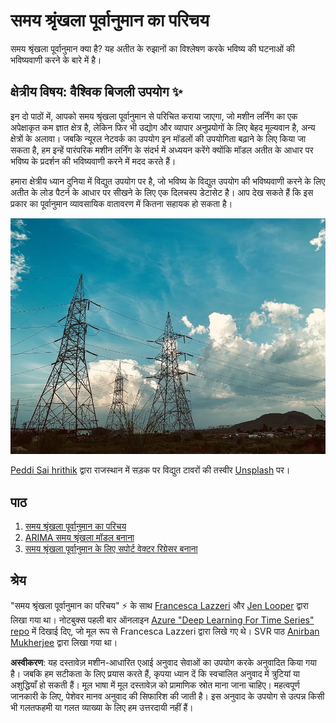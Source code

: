 # समय श्रृंखला पूर्वानुमान का परिचय

समय श्रृंखला पूर्वानुमान क्या है? यह अतीत के रुझानों का विश्लेषण करके भविष्य की घटनाओं की भविष्यवाणी करने के बारे में है।

## क्षेत्रीय विषय: वैश्विक बिजली उपयोग ✨

इन दो पाठों में, आपको समय श्रृंखला पूर्वानुमान से परिचित कराया जाएगा, जो मशीन लर्निंग का एक अपेक्षाकृत कम ज्ञात क्षेत्र है, लेकिन फिर भी उद्योग और व्यापार अनुप्रयोगों के लिए बेहद मूल्यवान है, अन्य क्षेत्रों के अलावा। जबकि न्यूरल नेटवर्क का उपयोग इन मॉडलों की उपयोगिता बढ़ाने के लिए किया जा सकता है, हम इन्हें पारंपरिक मशीन लर्निंग के संदर्भ में अध्ययन करेंगे क्योंकि मॉडल अतीत के आधार पर भविष्य के प्रदर्शन की भविष्यवाणी करने में मदद करते हैं।

हमारा क्षेत्रीय ध्यान दुनिया में विद्युत उपयोग पर है, जो भविष्य के विद्युत उपयोग की भविष्यवाणी करने के लिए अतीत के लोड पैटर्न के आधार पर सीखने के लिए एक दिलचस्प डेटासेट है। आप देख सकते हैं कि इस प्रकार का पूर्वानुमान व्यावसायिक वातावरण में कितना सहायक हो सकता है।

![electric grid](../../../translated_images/electric-grid.0c21d5214db09ffae93c06a87ca2abbb9ba7475ef815129c5b423d7f9a7cf136.hi.jpg)

[Peddi Sai hrithik](https://unsplash.com/@shutter_log?utm_source=unsplash&utm_medium=referral&utm_content=creditCopyText) द्वारा राजस्थान में सड़क पर विद्युत टावरों की तस्वीर [Unsplash](https://unsplash.com/s/photos/electric-india?utm_source=unsplash&utm_medium=referral&utm_content=creditCopyText) पर।

## पाठ

1. [समय श्रृंखला पूर्वानुमान का परिचय](1-Introduction/README.md)
2. [ARIMA समय श्रृंखला मॉडल बनाना](2-ARIMA/README.md)
3. [समय श्रृंखला पूर्वानुमान के लिए सपोर्ट वेक्टर रिग्रेसर बनाना](3-SVR/README.md)

## श्रेय

"समय श्रृंखला पूर्वानुमान का परिचय" ⚡️ के साथ [Francesca Lazzeri](https://twitter.com/frlazzeri) और [Jen Looper](https://twitter.com/jenlooper) द्वारा लिखा गया था। नोटबुक्स पहली बार ऑनलाइन [Azure "Deep Learning For Time Series" repo](https://github.com/Azure/DeepLearningForTimeSeriesForecasting) में दिखाई दिए, जो मूल रूप से Francesca Lazzeri द्वारा लिखे गए थे। SVR पाठ [Anirban Mukherjee](https://github.com/AnirbanMukherjeeXD) द्वारा लिखा गया था।

**अस्वीकरण**:
यह दस्तावेज़ मशीन-आधारित एआई अनुवाद सेवाओं का उपयोग करके अनुवादित किया गया है। जबकि हम सटीकता के लिए प्रयास करते हैं, कृपया ध्यान दें कि स्वचालित अनुवाद में त्रुटियां या अशुद्धियाँ हो सकती हैं। मूल भाषा में मूल दस्तावेज़ को प्रामाणिक स्रोत माना जाना चाहिए। महत्वपूर्ण जानकारी के लिए, पेशेवर मानव अनुवाद की सिफारिश की जाती है। इस अनुवाद के उपयोग से उत्पन्न किसी भी गलतफहमी या गलत व्याख्या के लिए हम उत्तरदायी नहीं हैं।